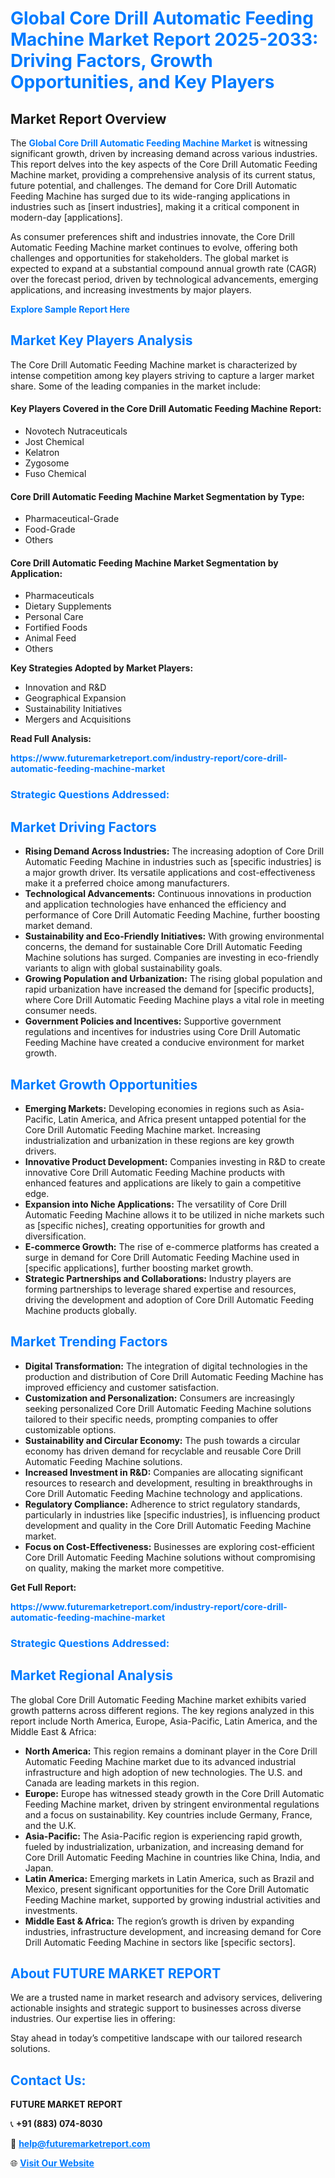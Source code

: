 <h1 style="color: #007BFF;">Global Core Drill Automatic Feeding Machine Market Report 2025-2033: Driving Factors, Growth Opportunities, and Key Players</h1>

<section id="overview">
<h2>Market Report Overview</h2>
<p>The <a href="https://www.futuremarketreport.com/industry-report/core-drill-automatic-feeding-machine-market" style="color: #007BFF; text-decoration: none;"><strong>Global Core Drill Automatic Feeding Machine Market</strong></a> is witnessing significant growth, driven by increasing demand across various industries. This report delves into the key aspects of the Core Drill Automatic Feeding Machine market, providing a comprehensive analysis of its current status, future potential, and challenges. The demand for Core Drill Automatic Feeding Machine has surged due to its wide-ranging applications in industries such as [insert industries], making it a critical component in modern-day [applications].</p>
<p>As consumer preferences shift and industries innovate, the Core Drill Automatic Feeding Machine market continues to evolve, offering both challenges and opportunities for stakeholders. The global market is expected to expand at a substantial compound annual growth rate (CAGR) over the forecast period, driven by technological advancements, emerging applications, and increasing investments by major players.</p>
</section>

<section id="overview">
<p><a href="https://www.futuremarketreport.com/request-sample/reportId=34296" style="color: #007BFF; text-decoration: none;"><strong>Explore Sample Report Here</strong></a></p>
</section>

<section id="key-players">
<h2 style="color: #007BFF;">Market Key Players Analysis</h2>
<p>The Core Drill Automatic Feeding Machine market is characterized by intense competition among key players striving to capture a larger market share. Some of the leading companies in the market include:</p>
<h4>Key Players Covered in the Core Drill Automatic Feeding Machine Report:</h4>
<ul><li>Novotech Nutraceuticals</li><li>Jost Chemical</li><li>Kelatron</li><li>Zygosome</li><li>Fuso Chemical</li></ul>
<h4>Core Drill Automatic Feeding Machine Market Segmentation by Type:</h4>
<ul><li>Pharmaceutical-Grade</li><li>Food-Grade</li><li>Others</li></ul>

<h4>Core Drill Automatic Feeding Machine Market Segmentation by Application:</h4>
<ul><li>Pharmaceuticals</li><li>Dietary Supplements</li><li>Personal Care</li><li>Fortified Foods</li><li>Animal Feed</li><li>Others</li></ul>
<p><strong>Key Strategies Adopted by Market Players:</strong></p>
<ul>
<li>Innovation and R&D</li>
<li>Geographical Expansion</li>
<li>Sustainability Initiatives</li>
<li>Mergers and Acquisitions</li>
</ul>
</section>

<section>
<p><strong>Read Full Analysis: </strong></p><a href="https://www.futuremarketreport.com/industry-report/core-drill-automatic-feeding-machine-market" style="color: #007BFF; text-decoration: none;"><strong>https://www.futuremarketreport.com/industry-report/core-drill-automatic-feeding-machine-market</strong></a>
<h3 style="color: #007BFF;">Strategic Questions Addressed:</h3>
</section>

<section id="driving-factors">
<h2 style="color: #007BFF;">Market Driving Factors</h2>
<ul>
<li><strong>Rising Demand Across Industries:</strong> The increasing adoption of Core Drill Automatic Feeding Machine in industries such as [specific industries] is a major growth driver. Its versatile applications and cost-effectiveness make it a preferred choice among manufacturers.</li>
<li><strong>Technological Advancements:</strong> Continuous innovations in production and application technologies have enhanced the efficiency and performance of Core Drill Automatic Feeding Machine, further boosting market demand.</li>
<li><strong>Sustainability and Eco-Friendly Initiatives:</strong> With growing environmental concerns, the demand for sustainable Core Drill Automatic Feeding Machine solutions has surged. Companies are investing in eco-friendly variants to align with global sustainability goals.</li>
<li><strong>Growing Population and Urbanization:</strong> The rising global population and rapid urbanization have increased the demand for [specific products], where Core Drill Automatic Feeding Machine plays a vital role in meeting consumer needs.</li>
<li><strong>Government Policies and Incentives:</strong> Supportive government regulations and incentives for industries using Core Drill Automatic Feeding Machine have created a conducive environment for market growth.</li>
</ul>
</section>

<section id="growth-opportunities">
<h2 style="color: #007BFF;">Market Growth Opportunities</h2>
<ul>
<li><strong>Emerging Markets:</strong> Developing economies in regions such as Asia-Pacific, Latin America, and Africa present untapped potential for the Core Drill Automatic Feeding Machine market. Increasing industrialization and urbanization in these regions are key growth drivers.</li>
<li><strong>Innovative Product Development:</strong> Companies investing in R&D to create innovative Core Drill Automatic Feeding Machine products with enhanced features and applications are likely to gain a competitive edge.</li>
<li><strong>Expansion into Niche Applications:</strong> The versatility of Core Drill Automatic Feeding Machine allows it to be utilized in niche markets such as [specific niches], creating opportunities for growth and diversification.</li>
<li><strong>E-commerce Growth:</strong> The rise of e-commerce platforms has created a surge in demand for Core Drill Automatic Feeding Machine used in [specific applications], further boosting market growth.</li>
<li><strong>Strategic Partnerships and Collaborations:</strong> Industry players are forming partnerships to leverage shared expertise and resources, driving the development and adoption of Core Drill Automatic Feeding Machine products globally.</li>
</ul>
</section>

<section id="trending-factors">
<h2 style="color: #007BFF;">Market Trending Factors</h2>
<ul>
<li><strong>Digital Transformation:</strong> The integration of digital technologies in the production and distribution of Core Drill Automatic Feeding Machine has improved efficiency and customer satisfaction.</li>
<li><strong>Customization and Personalization:</strong> Consumers are increasingly seeking personalized Core Drill Automatic Feeding Machine solutions tailored to their specific needs, prompting companies to offer customizable options.</li>
<li><strong>Sustainability and Circular Economy:</strong> The push towards a circular economy has driven demand for recyclable and reusable Core Drill Automatic Feeding Machine solutions.</li>
<li><strong>Increased Investment in R&D:</strong> Companies are allocating significant resources to research and development, resulting in breakthroughs in Core Drill Automatic Feeding Machine technology and applications.</li>
<li><strong>Regulatory Compliance:</strong> Adherence to strict regulatory standards, particularly in industries like [specific industries], is influencing product development and quality in the Core Drill Automatic Feeding Machine market.</li>
<li><strong>Focus on Cost-Effectiveness:</strong> Businesses are exploring cost-efficient Core Drill Automatic Feeding Machine solutions without compromising on quality, making the market more competitive.</li>
</ul>
</section>

<section>
<p><strong>Get Full Report: </strong></p><a href="https://www.futuremarketreport.com/industry-report/core-drill-automatic-feeding-machine-market" style="color: #007BFF; text-decoration: none;"><strong>https://www.futuremarketreport.com/industry-report/core-drill-automatic-feeding-machine-market</strong></a>
<h3 style="color: #007BFF;">Strategic Questions Addressed:</h3>
</section>


<section id="regional-analysis">
<h2 style="color: #007BFF;">Market Regional Analysis</h2>
<p>The global Core Drill Automatic Feeding Machine market exhibits varied growth patterns across different regions. The key regions analyzed in this report include North America, Europe, Asia-Pacific, Latin America, and the Middle East & Africa:</p>
<ul>
<li><strong>North America:</strong> This region remains a dominant player in the Core Drill Automatic Feeding Machine market due to its advanced industrial infrastructure and high adoption of new technologies. The U.S. and Canada are leading markets in this region.</li>
<li><strong>Europe:</strong> Europe has witnessed steady growth in the Core Drill Automatic Feeding Machine market, driven by stringent environmental regulations and a focus on sustainability. Key countries include Germany, France, and the U.K.</li>
<li><strong>Asia-Pacific:</strong> The Asia-Pacific region is experiencing rapid growth, fueled by industrialization, urbanization, and increasing demand for Core Drill Automatic Feeding Machine in countries like China, India, and Japan.</li>
<li><strong>Latin America:</strong> Emerging markets in Latin America, such as Brazil and Mexico, present significant opportunities for the Core Drill Automatic Feeding Machine market, supported by growing industrial activities and investments.</li>
<li><strong>Middle East & Africa:</strong> The region’s growth is driven by expanding industries, infrastructure development, and increasing demand for Core Drill Automatic Feeding Machine in sectors like [specific sectors].</li>
</ul>
</section>

<footer>
<h2 style="color: #007BFF;">About FUTURE MARKET REPORT</h2>
<p>We are a trusted name in market research and advisory services, delivering actionable insights and strategic support to businesses across diverse industries. Our expertise lies in offering:</p>

<p>Stay ahead in today’s competitive landscape with our tailored research solutions.</p>

<h2 style="color: #007BFF;">Contact Us:</h2>
<p><strong>FUTURE MARKET REPORT</strong></p>
<p>📞 <strong>+91 (883) 074-8030</strong></p>
<p>📧 <strong><a href="mailto:help@futuremarketreport.com" style="color: #007BFF;">help@futuremarketreport.com</a></strong></p>
<p>🌐 <strong><a href="https://www.futuremarketreport.com/" style="color: #007BFF;">Visit Our Website</a></strong></p>
</footer>